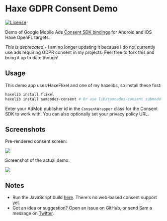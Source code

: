 # Haxe GDPR Consent Demo

[![License](https://img.shields.io/:license-mit-blue.svg?style=flat-square)](https://github.com/Tw1ddle/samcodes-consent-demo/blob/master/LICENSE)

Demo of Google Mobile Ads [Consent SDK bindings](https://github.com/Tw1ddle/samcodes-consent) for Android and iOS Haxe OpenFL targets.

*This is deprecated* - I am no longer updating it because I do not currently use ads requiring GDPR consent in my projects. Feel free to fork this and bring it up to date though!

## Usage

This demo app uses HaxeFlixel and one of my haxelibs, so install these first:

```bash
haxelib install flixel
haxelib install samcodes-consent # Or use lib/samcodes-consent submodule in the repo
```

Enter your AdMob publisher id in the ```ConsentWrapper``` class for the Consent SDK to work with. You can also optionally set your privacy policy URL.

## Screenshots

Pre-rendered consent screen:

![](screenshots/prerendered-consent-dialog.png?raw=true)

Screenshot of the actual demo:

![](screenshots/app-screenshot.png?raw=true)

## Notes
 * Run the JavaScript build [here](https://github.com/Tw1ddle/samcodes-consent-demo/index.html). There's no web-based consent support yet.
 * Got an idea or suggestion? Open an issue on GitHub, or send Sam a message on [Twitter](https://twitter.com/Sam_Twidale).